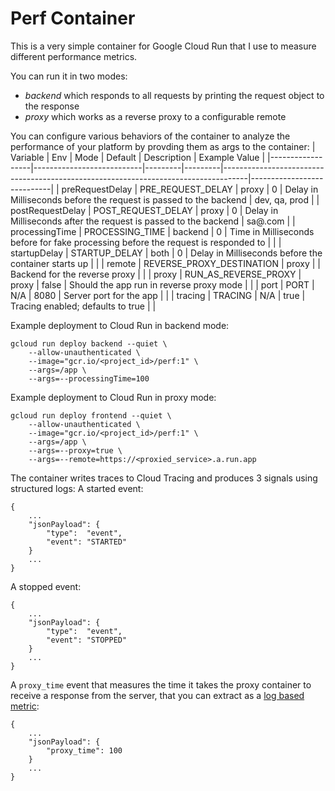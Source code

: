 # Perf Container

This is a very simple container for Google Cloud Run that I use to measure different performance metrics.

You can run it in two modes:
* *backend* which responds to all requests by printing the request object to the response
* *proxy* which works as a reverse proxy to a configurable remote

You can configure various behaviors of the container to analyze the performance of your platform by provding them as args to the container:
| Variable         | Env                       | Mode    | Default | Description                                                                        | Example Value              |
|------------------|---------------------------|---------|---------|------------------------------------------------------------------------------------|----------------------------|
| preRequestDelay  | PRE_REQUEST_DELAY         | proxy   | 0       | Delay in Milliseconds before the request is passed to the backend                  | dev, qa, prod              |
| postRequestDelay | POST_REQUEST_DELAY        | proxy   | 0       | Delay in Milliseconds after the request is passed to the backend                   | sa@<project>.com |
| processingTime   | PROCESSING_TIME           | backend | 0       | Time in Milliseconds before for fake processing before the request is responded to |                            |
| startupDelay     | STARTUP_DELAY             | both    | 0       | Delay in Milliseconds before the container starts up                               |                            |
| remote           | REVERSE_PROXY_DESTINATION | proxy   |         | Backend for the reverse proxy                                                      |                            |
| proxy            | RUN_AS_REVERSE_PROXY      | proxy   | false   | Should the app run in reverse proxy mode                                           |                            |
| port             | PORT                      | N/A     | 8080    | Server port for the app                                                            |                            |
| tracing          | TRACING                   | N/A     | true    | Tracing enabled; defaults to true                                                  |                            |


Example deployment to Cloud Run in backend mode:
```
gcloud run deploy backend --quiet \
    --allow-unauthenticated \
    --image="gcr.io/<project_id>/perf:1" \
    --args=/app \
    --args=--processingTime=100
```

Example deployment to Cloud Run in proxy mode:
```
gcloud run deploy frontend --quiet \
    --allow-unauthenticated \
    --image="gcr.io/<project_id>/perf:1" \
    --args=/app \
    --args=--proxy=true \
    --args=--remote=https://<proxied_service>.a.run.app
```

The container writes traces to Cloud Tracing and produces 3 signals using structured logs:
A started event:
```
{
    ...
    "jsonPayload": {
        "type":  "event",
        "event": "STARTED"
    }
    ...
}
```

A stopped event:
```
{
    ...
    "jsonPayload": {
        "type":  "event",
        "event": "STOPPED"
    }
    ...
}
```
A `proxy_time` event that measures the time it takes the proxy container to receive a response from the server, that you can extract as a [log based metric](https://cloud.google.com/logging/docs/logs-based-metrics):
```
{
    ...
    "jsonPayload": {
        "proxy_time": 100
    }
    ...
}
```

